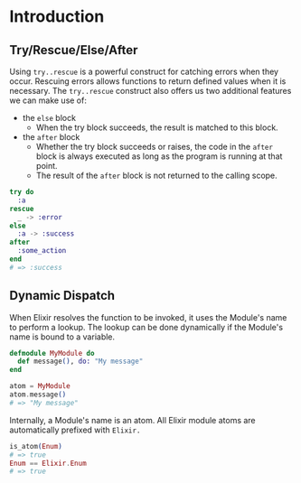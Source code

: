 # Introduction

## Try/Rescue/Else/After

Using `try..rescue` is a powerful construct for catching errors when they occur. Rescuing errors allows functions to return defined values when it is necessary. The `try..rescue` construct also offers us two additional features we can make use of:

  - the `else` block
      - When the try block succeeds, the result is matched to this block.
  - the `after` block
      - Whether the try block succeeds or raises, the code in the `after` block is always executed as long as the program is running at that point.
      - The result of the `after` block is not returned to the calling scope.

``` elixir
try do
  :a
rescue
  _ -> :error
else
  :a -> :success
after
  :some_action
end
# => :success
```

## Dynamic Dispatch

When Elixir resolves the function to be invoked, it uses the Module's name to perform a lookup. The lookup can be done dynamically if the Module's name is bound to a variable.

``` elixir
defmodule MyModule do
  def message(), do: "My message"
end

atom = MyModule
atom.message()
# => "My message"
```

Internally, a Module's name is an atom. All Elixir module atoms are automatically prefixed with `Elixir.`

``` elixir
is_atom(Enum)
# => true
Enum == Elixir.Enum
# => true
```
